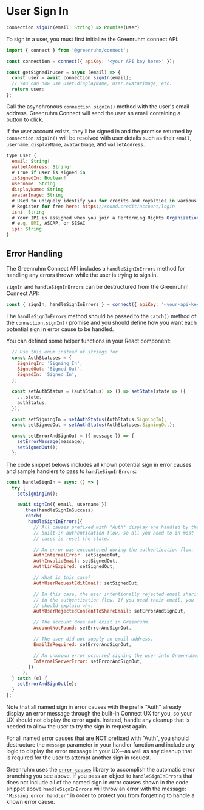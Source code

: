 # User Sign In

```js
connection.signIn(email: String) => Promise(User)
```

To sign in a user, you must first initialize the Greenruhm connect API:

```js
import { connect } from '@greenruhm/connect';

const connection = connect({ apiKey: '<your API key here>' });

const getSignedInUser = async (email) => {
  const user = await connection.signIn(email);
  // You can now use user.displayName, user.avatarImage, etc.
  return user;
};
```

Call the asynchronous `connection.signIn()` method with the user's email address. Greenruhm Connect will send the user an email containing a button to click.

If the user account exists, they'll be signed in and the promise returned by `connection.signIn()` will be resolved with user details such as their `email`, `username`, `displayName`, `avatarImage`, and `walletAddress`.

```js
type User {
  email: String!
  walletAddress: String!
  # True if user is signed in
  isSignedIn: Boolean!
  username: String
  displayName: String
  avatarImage: String
  # Used to uniquely identify you for credits and royalties in various systems.
  # Register for free here: https://sound.credit/account/login
  isni: String
  # Your IPI is assigned when you join a Performing Rights Organization (PRO).
  # e.g. BMI, ASCAP, or SESAC
  ipi: String
}
```

## Error Handling

The Greenruhm Connect API includes a `handleSignInErrors` method for handling any errors thrown while the user is trying to sign in.

`signIn` and `handleSignInErrors` can be destructured from the Greenruhm Connect API:

```js
const { signIn, handleSignInErrors } = connect({ apiKey: '<your-api-key>' });
```

The `handleSignInErrors` method should be passed to the `catch()` method of the `connection.signIn()` promise and you should define how you want each potential sign in error cause to be handled.

You can defined some helper functions in your React component:

```js
  // Use this enum instead of strings for 
  const AuthStatuses = {
    SigningIn: 'Signing In',
    SignedOut: 'Signed Out',
    SignedIn: 'Signed In',
  };

  const setAuthStatus = (authStatus) => () => setState(state => ({
    ...state,
    authStatus,
  });

  const setSigningIn = setAuthStatus(AuthStatus.SigningIn);
  const setSignedOut = setAuthStatus(AuthStatuses.SigningOut);

  const setErrorAndSignOut = ({ message }) => {
    setErrorMessage(message);
    setSignedOut();
  };
```

The code snippet belows includes all known potential sign in error causes and sample handlers to pass to `handleSignInErrors`:

```js
const handleSignIn = async () => {
  try {
    setSigningIn();

    await signIn({ email, username })
      .then(handleSignInSuccess)
      .catch(
        handleSignInErrors({
          // All causes prefixed with "Auth" display are handled by the
          // built-in authentication flow, so all you need to in most
          // cases is reset the state.

          // An error was encountered during the authentication flow.
          AuthInternalError: setSignedOut,
          AuthInvalidEmail: setSignedOut,
          AuthLinkExpired: setSignedOut,

          // What is this case?
          AuthUserRequestEditEmail: setSignedOut,

          // In this case, the user intentionally rejected email sharing
          // in the authentication flow. If you need their email, you
          // should explain why:
          AuthUserRejectedConsentToShareEmail: setErrorAndSignOut,

          // The account does not exist in Greenruhm.
          AccountNotFound: setErrorAndSignOut,

          // The user did not supply an email address.
          EmailIsRequired: setErrorAndSignOut,

          // An unknown error occurred signing the user into Greenruhm.
          InternalServerError: setErrorAndSignOut,
        })
      );
  } catch (e) {
    setErrorAndSignOut(e);
  }
};
```

Note that all named sign in error causes with the prefix "Auth" already display an error message through the built-in Connect UX for you, so your UX should not display the error again. Instead, handle any cleanup that is needed to allow the user to try the sign in request again.

For all named error causes that are NOT prefixed with "Auth", you should destructure the `message` parameter in your handler function and include any logic to display the error message in your UX—as well as any cleanup that is required for the user to attempt another sign in request.

Greenruhm uses the [`error-causes`](https://github.com/paralleldrive/error-causes) library to accomplish the automatic error branching you see above. If you pass an object to `handleSignInErrors` that does not include all of the named sign in error causes shown in the code snippet above `handleSignInErrors` will throw an error with the message: `"Missing error handler"` in order to protect you from forgetting to handle a known error cause.
